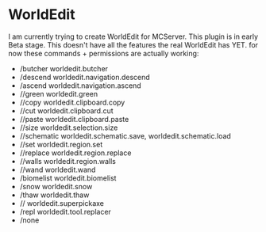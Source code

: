 WorldEdit
=========
I am currently trying to create WorldEdit for MCServer. This plugin is in early Beta stage.
This doesn't have all the features the real WorldEdit has YET. for now these commands + permissions are actually working:
* /butcher      worldedit.butcher
* /descend      worldedit.navigation.descend
* /ascend       worldedit.navigation.ascend
* //green       worldedit.green
* //copy        worldedit.clipboard.copy
* //cut         worldedit.clipboard.cut
* //paste       worldedit.clipboard.paste
* //size        worldedit.selection.size
* //schematic	worldedit.schematic.save, worldedit.schematic.load
* //set         worldedit.region.set
* //replace     worldedit.region.replace
* //walls       worldedit.region.walls
* //wand        worldedit.wand
* /biomelist    worldedit.biomelist
* /snow         worldedit.snow
* /thaw         worldedit.thaw
* //            worldedit.superpickaxe
* /repl         worldedit.tool.replacer
* /none          